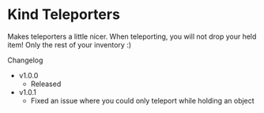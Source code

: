 # Kind Teleporters

Makes teleporters a little nicer. When teleporting, you will not drop your held item! Only the rest of your inventory :)

Changelog

- v1.0.0
  - Released
- v1.0.1
  - Fixed an issue where you could only teleport while holding an object
